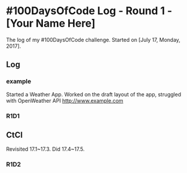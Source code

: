 # #100DaysOfCode Log - Round 1 - [Your Name Here]

The log of my #100DaysOfCode challenge. Started on [July 17, Monday, 2017].

## Log
### example
Started a Weather App. Worked on the draft layout of the app, struggled with OpenWeather API http://www.example.com
### R1D1 
CtCI
-----
Revisited 17.1~17.3.
Did 17.4~17.5.

### R1D2
